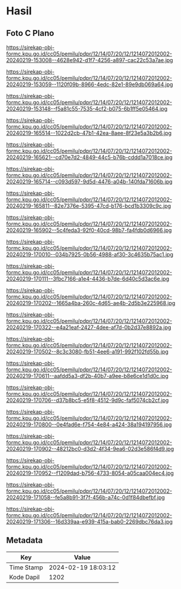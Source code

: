 # Hasil

## Foto C Plano

https://sirekap-obj-formc.kpu.go.id/cc05/pemilu/pdpr/12/14/07/20/12/1214072012002-20240219-153008--4628e942-d1f7-4256-a897-cac22c53a7ae.jpg

https://sirekap-obj-formc.kpu.go.id/cc05/pemilu/pdpr/12/14/07/20/12/1214072012002-20240219-153059--1120f09b-8966-4edc-82e1-89e9db069a64.jpg

https://sirekap-obj-formc.kpu.go.id/cc05/pemilu/pdpr/12/14/07/20/12/1214072012002-20240219-153148--f5a81c55-7535-4cf2-b075-6b1ff5e05464.jpg

https://sirekap-obj-formc.kpu.go.id/cc05/pemilu/pdpr/12/14/07/20/12/1214072012002-20240219-165514--1022d2cb-47b1-42ea-8aee-8f23e5a3b2b6.jpg

https://sirekap-obj-formc.kpu.go.id/cc05/pemilu/pdpr/12/14/07/20/12/1214072012002-20240219-165621--cd70e7d2-4849-44c5-b76b-cddd1a7018ce.jpg

https://sirekap-obj-formc.kpu.go.id/cc05/pemilu/pdpr/12/14/07/20/12/1214072012002-20240219-165714--c093d597-9d5d-4476-a04b-140fda71606b.jpg

https://sirekap-obj-formc.kpu.go.id/cc05/pemilu/pdpr/12/14/07/20/12/1214072012002-20240219-165811--82e7376e-5395-47cd-b176-bcd1b3309c9c.jpg

https://sirekap-obj-formc.kpu.go.id/cc05/pemilu/pdpr/12/14/07/20/12/1214072012002-20240219-165902--5c4feda3-92f0-40cd-98b7-fa4fdb0d6966.jpg

https://sirekap-obj-formc.kpu.go.id/cc05/pemilu/pdpr/12/14/07/20/12/1214072012002-20240219-170010--034b7925-0b56-4988-af30-3c4635b75ac1.jpg

https://sirekap-obj-formc.kpu.go.id/cc05/pemilu/pdpr/12/14/07/20/12/1214072012002-20240219-170111--3fbc7166-a1e4-4436-b7de-6d40c5d3ac6e.jpg

https://sirekap-obj-formc.kpu.go.id/cc05/pemilu/pdpr/12/14/07/20/12/1214072012002-20240219-170202--1665a4ba-260c-4d65-ae4b-2d5b3e225968.jpg

https://sirekap-obj-formc.kpu.go.id/cc05/pemilu/pdpr/12/14/07/20/12/1214072012002-20240219-170322--e4a21eaf-2427-4dee-af7d-0b2d37e8892a.jpg

https://sirekap-obj-formc.kpu.go.id/cc05/pemilu/pdpr/12/14/07/20/12/1214072012002-20240219-170502--8c3c3080-fb51-4ee6-a191-992f102fd55b.jpg

https://sirekap-obj-formc.kpu.go.id/cc05/pemilu/pdpr/12/14/07/20/12/1214072012002-20240219-170611--aafdd5a3-df2b-40b7-a9ee-b8e6ce1d1d0c.jpg

https://sirekap-obj-formc.kpu.go.id/cc05/pemilu/pdpr/12/14/07/20/12/1214072012002-20240219-170706--d37b8bc5-e5f8-4512-9d9c-faf5074cb2cf.jpg

https://sirekap-obj-formc.kpu.go.id/cc05/pemilu/pdpr/12/14/07/20/12/1214072012002-20240219-170800--0e4fad6e-f754-4e84-a424-38a194197956.jpg

https://sirekap-obj-formc.kpu.go.id/cc05/pemilu/pdpr/12/14/07/20/12/1214072012002-20240219-170902--48212bc0-d3d2-4f34-9ea6-02d3e586f4d9.jpg

https://sirekap-obj-formc.kpu.go.id/cc05/pemilu/pdpr/12/14/07/20/12/1214072012002-20240219-170952--f1209dad-b756-4733-8054-a05caa004ec4.jpg

https://sirekap-obj-formc.kpu.go.id/cc05/pemilu/pdpr/12/14/07/20/12/1214072012002-20240219-171058--fe5a8b91-3f7f-456b-a74c-0d1f84dbefbf.jpg

https://sirekap-obj-formc.kpu.go.id/cc05/pemilu/pdpr/12/14/07/20/12/1214072012002-20240219-171306--16d339aa-e939-415a-bab0-2269dbc76da3.jpg


## Metadata

| Key        | Value               |
| ---------- | ------------------- |
| Time Stamp | 2024-02-19 18:03:12 |
| Kode Dapil | 1202                |



